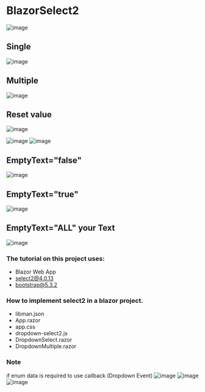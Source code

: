 # BlazorSelect2
![image](https://github.com/ganiputras/BlazorSelect2/assets/8809768/f8a40003-8a16-492f-bbe1-1b7194397413)
## Single
![image](https://github.com/ganiputras/BlazorSelect2/assets/8809768/1fb4f8df-165a-4280-911f-2886b0448288)
## Multiple
![image](https://github.com/ganiputras/BlazorSelect2/assets/8809768/413060f4-b309-419a-8ed8-1e2d31470dc2)

## Reset value
![image](https://github.com/ganiputras/BlazorSelect2/assets/8809768/038e67ac-cd84-4bd1-8aa7-7a3963a14ab8)

![image](https://github.com/ganiputras/BlazorSelect2/assets/8809768/e2007f51-7928-47be-906e-7a718c348c0b)
![image](https://github.com/ganiputras/BlazorSelect2/assets/8809768/90e01df2-1596-43b8-a8b4-6a0beb08a964)


## EmptyText="false"
![image](https://github.com/ganiputras/BlazorSelect2/assets/8809768/4f47d527-70ba-4d59-a392-ebf38fb1ec5c)

## EmptyText="true"
![image](https://github.com/ganiputras/BlazorSelect2/assets/8809768/8493213f-7ea9-428c-b560-a22fef3575ec)

## EmptyText="ALL" your Text
![image](https://github.com/ganiputras/BlazorSelect2/assets/8809768/47609a5e-3880-4ec2-9252-655de111616b)


### The tutorial on this project uses:
- Blazor Web App
- select2@4.0.13
- bootstrap@5.3.2
### How to implement select2 in a blazor project.
- libman.json
- App.razor
- app.css
- dropdown-select2.js
- DropdownSelect.razor
- DropdownMultiple.razor
### Note
if enum data is required to use callback (Dropdown Event)
![image](https://github.com/ganiputras/BlazorSelect2/assets/8809768/f28fc37b-21f9-493e-9fd3-74009719060b)
![image](https://github.com/ganiputras/BlazorSelect2/assets/8809768/2eadb1f9-1f9b-414a-914d-72f0aa0d8739)
![image](https://github.com/ganiputras/BlazorSelect2/assets/8809768/9c985761-7981-481d-960e-b1c676d20487)




